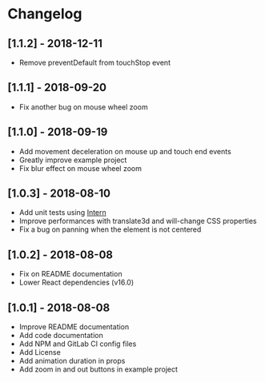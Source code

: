 # Changelog

## [1.1.2] - 2018-12-11
- Remove preventDefault from touchStop event

## [1.1.1] - 2018-09-20
- Fix another bug on mouse wheel zoom

## [1.1.0] - 2018-09-19
- Add movement deceleration on mouse up and touch end events
- Greatly improve example project
- Fix blur effect on mouse wheel zoom

## [1.0.3] - 2018-08-10
- Add unit tests using [Intern](https://theintern.io/)
- Improve performances with translate3d and will-change CSS properties
- Fix a bug on panning when the element is not centered

## [1.0.2] - 2018-08-08
- Fix on README documentation
- Lower React dependencies (v16.0)

## [1.0.1] - 2018-08-08
- Improve README documentation
- Add code documentation
- Add NPM and GitLab CI config files
- Add License
- Add animation duration in props
- Add zoom in and out buttons in example project